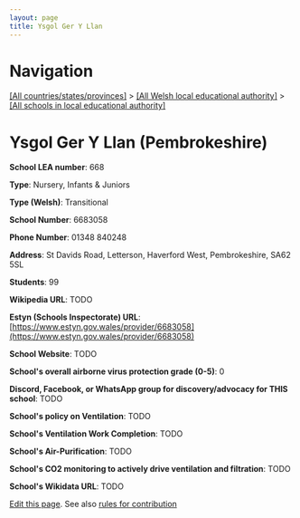 ```yaml
---
layout: page
title: Ysgol Ger Y Llan
---
```

# Navigation

[[All countries/states/provinces]](../../..) > [[All Welsh local educational authority]](../..) > [[All schools in local educational authority]](..)

# Ysgol Ger Y Llan (Pembrokeshire)

**School LEA number**: 668

**Type**: Nursery, Infants & Juniors

**Type (Welsh)**: Transitional

**School Number**: 6683058

**Phone Number**: 01348 840248

**Address**: St Davids Road, Letterson, Haverford West, Pembrokeshire, SA62 5SL

**Students**: 99

**Wikipedia URL**: TODO

**Estyn (Schools Inspectorate) URL**: [https://www.estyn.gov.wales/provider/6683058](https://www.estyn.gov.wales/provider/6683058)

**School Website**: TODO

**School's overall airborne virus protection grade (0-5)**: 0

**Discord, Facebook, or WhatsApp group for discovery/advocacy for THIS school**: TODO

**School's policy on Ventilation**: TODO

**School's Ventilation Work Completion**: TODO

**School's Air-Purification**: TODO

**School's CO2 monitoring to actively drive ventilation and filtration**: TODO

**School's Wikidata URL**: TODO




[Edit this page](https://github.com/ventilate-schools/Wales/edit/prif/./Pembrokeshire/Ysgol_Ger_Y_Llan.md). See also [rules for contribution](../../../contribution-rules/)